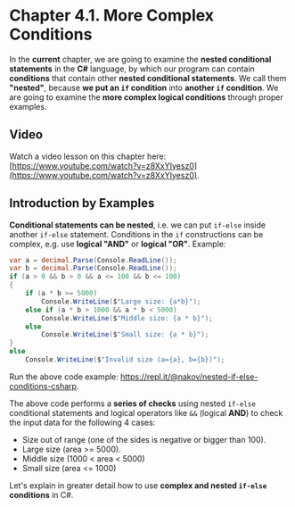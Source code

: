 # Chapter 4.1. More Complex Conditions

In the **current** chapter, we are going to examine the **nested conditional statements** in the **C\#** language, by which our program can contain **conditions** that contain other **nested conditional statements**. We call them **"nested"**, because **we put an **`if`** condition** into **another **`if`** condition**. We are going to examine the **more complex logical conditions** through proper examples.

## Video

Watch a video lesson on this chapter here: [https://www.youtube.com/watch?v=z8XxYIyesz0](https://www.youtube.com/watch?v=z8XxYIyesz0).

## Introduction by Examples

**Conditional statements can be nested**, i.e. we can put `if-else` inside another `if-else` statement. Conditions in the `if` constructions can be complex, e.g. use **logical "AND"** or **logical "OR"**. Example:

```csharp
var a = decimal.Parse(Console.ReadLine());
var b = decimal.Parse(Console.ReadLine());
if (a > 0 && b > 0 && a <= 100 && b <= 100)
{
    if (a * b >= 5000)
        Console.WriteLine($"Large size: {a*b}");
    else if (a * b > 1000 && a * b < 5000)
        Console.WriteLine($"Middle size: {a * b}");
    else
        Console.WriteLine($"Small size: {a * b}");
}
else
    Console.WriteLine($"Invalid size (a={a}, b={b})");
```

Run the above code example: https://repl.it/@nakov/nested-if-else-conditions-csharp.

The above code performs a **series of checks** using nested `if-else` conditional statements and logical operators like `&&` \(logical **AND**\) to check the input data for the following 4 cases:

* Size out of range \(one of the sides is negative or bigger than 100\).
* Large size \(area &gt;= 5000\).
* Middle size \(1000 &lt; area &lt; 5000\)
* Small size \(area &lt;= 1000\)

Let's explain in greater detail how to use **complex and nested **`if-else`** conditions** in C\#.

